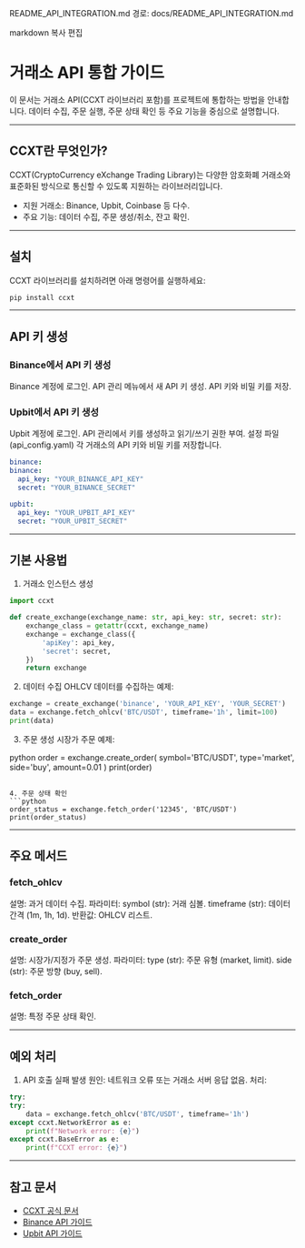 README_API_INTEGRATION.md
경로: docs/README_API_INTEGRATION.md

markdown
복사
편집
# 거래소 API 통합 가이드

이 문서는 거래소 API(CCXT 라이브러리 포함)를 프로젝트에 통합하는 방법을 안내합니다. 데이터 수집, 주문 실행, 주문 상태 확인 등 주요 기능을 중심으로 설명합니다.

---

## CCXT란 무엇인가?
CCXT(CryptoCurrency eXchange Trading Library)는 다양한 암호화폐 거래소와 표준화된 방식으로 통신할 수 있도록 지원하는 라이브러리입니다. 

- 지원 거래소: Binance, Upbit, Coinbase 등 다수.
- 주요 기능: 데이터 수집, 주문 생성/취소, 잔고 확인.

---

## 설치
CCXT 라이브러리를 설치하려면 아래 명령어를 실행하세요:
```bash
pip install ccxt
```

---

## API 키 생성
### Binance에서 API 키 생성
Binance 계정에 로그인.
API 관리 메뉴에서 새 API 키 생성.
API 키와 비밀 키를 저장.

### Upbit에서 API 키 생성
Upbit 계정에 로그인.
API 관리에서 키를 생성하고 읽기/쓰기 권한 부여.
설정 파일 (api_config.yaml)
각 거래소의 API 키와 비밀 키를 저장합니다.
```yaml
binance:
binance:
  api_key: "YOUR_BINANCE_API_KEY"
  secret: "YOUR_BINANCE_SECRET"

upbit:
  api_key: "YOUR_UPBIT_API_KEY"
  secret: "YOUR_UPBIT_SECRET"
```

---

## 기본 사용법
1. 거래소 인스턴스 생성
```python
import ccxt

def create_exchange(exchange_name: str, api_key: str, secret: str):
    exchange_class = getattr(ccxt, exchange_name)
    exchange = exchange_class({
        'apiKey': api_key,
        'secret': secret,
    })
    return exchange
```

2. 데이터 수집
OHLCV 데이터를 수집하는 예제:

```python
exchange = create_exchange('binance', 'YOUR_API_KEY', 'YOUR_SECRET')
data = exchange.fetch_ohlcv('BTC/USDT', timeframe='1h', limit=100)
print(data)
```

3. 주문 생성
시장가 주문 예제:

python
order = exchange.create_order(
    symbol='BTC/USDT',
    type='market',
    side='buy',
    amount=0.01
)
print(order)
```

4. 주문 상태 확인
```python
order_status = exchange.fetch_order('12345', 'BTC/USDT')
print(order_status)
```

---

## 주요 메서드
### fetch_ohlcv
설명: 과거 데이터 수집.
파라미터:
symbol (str): 거래 심볼.
timeframe (str): 데이터 간격 (1m, 1h, 1d).
반환값: OHLCV 리스트.

### create_order
설명: 시장가/지정가 주문 생성.
파라미터:
type (str): 주문 유형 (market, limit).
side (str): 주문 방향 (buy, sell).

### fetch_order
설명: 특정 주문 상태 확인.

---

## 예외 처리
1. API 호출 실패
발생 원인: 네트워크 오류 또는 거래소 서버 응답 없음.
처리:
```python
try:
try:
    data = exchange.fetch_ohlcv('BTC/USDT', timeframe='1h')
except ccxt.NetworkError as e:
    print(f"Network error: {e}")
except ccxt.BaseError as e:
    print(f"CCXT error: {e}")
```

---

## 참고 문서
- [CCXT 공식 문서](https://docs.ccxt.com/#/api-documentation)
- [Binance API 가이드](https://docs.binance.com/en/api/)
- [Upbit API 가이드](https://docs.upbit.com/reference)